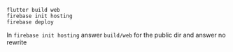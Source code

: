 ```
flutter build web
firebase init hosting
firebase deploy
```

In `firebase init hosting` answer `build/web` for the public dir and answer no rewrite
